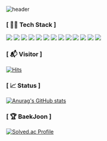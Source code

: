 ![header](https://capsule-render.vercel.app/api?type=Waving&color=timeGradient&height=300&section=header&text=Bok's&fontSize=65&desc=Do%20The%20Best%20All%20The%20Time&animation=fadeIn)


### [ 🧑‍💻 Tech Stack ]
<span><img src ="https://img.shields.io/badge/Java-007396.svg?&style=for-the-badge&logo=Java&logoColor=white"/></span>
<span><img src ="https://img.shields.io/badge/Spring-6DB33F.svg?&style=for-the-badge&logo=Spring&logoColor=white"/></span>
<span><img src ="https://img.shields.io/badge/Spring Boot-6DB33F.svg?&style=for-the-badge&logo=Spring Boot&logoColor=white"/></span>
<span><img src ="https://img.shields.io/badge/JavaScript-F7DF1E.svg?&style=for-the-badge&logo=JavaScript&logoColor=white"/></span>
<span><img src ="https://img.shields.io/badge/HTML5-E34F26.svg?&style=for-the-badge&logo=HTML5&logoColor=white"/></span>
<span><img src ="https://img.shields.io/badge/jQuery-0769AD.svg?&style=for-the-badge&logo=jQuery&logoColor=white"/></span>
<span><img src ="https://img.shields.io/badge/CSS3-1572B6.svg?&style=for-the-badge&logo=CSS3&logoColor=white"/></span>
<span><img src ="https://img.shields.io/badge/Oracle-F80000.svg?&style=for-the-badge&logo=Oracle&logoColor=white"/></span>
<span><img src ="https://img.shields.io/badge/MariaDB-003545.svg?&style=for-the-badge&logo=MariaDB&logoColor=white"/></span>
<span><img src ="https://img.shields.io/badge/MySQL-4479A1.svg?&style=for-the-badge&logo=MySQL&logoColor=white"/></span>
<span><img src ="https://img.shields.io/badge/Gradle-02303A.svg?&style=for-the-badge&logo=Gradle&logoColor=white"/></span>
<span><img src ="https://img.shields.io/badge/GitHub-181717.svg?&style=for-the-badge&logo=GitHub&logoColor=white"/></span>
<span><img src ="https://img.shields.io/badge/Subversion-809CC9.svg?&style=for-the-badge&logo=Subversion&logoColor=white"/></span>



### [ 📬 Visitor ]
[![Hits](https://hits.seeyoufarm.com/api/count/incr/badge.svg?url=https%3A%2F%2Fgithub.com%2Fnashs789%2Fhit-counter&count_bg=%239CFF51&title_bg=%23000000&icon=github.svg&icon_color=%23FFFFFF&title=hits&edge_flat=false)](https://hits.seeyoufarm.com)

### [ 📈 Status ]

[![Anurag's GitHub stats](https://github-readme-stats.vercel.app/api?username=nashs789)](https://github.com/anuraghazra/github-readme-stats)

### [ 🏆 BaekJoon ]
[![Solved.ac Profile](http://mazassumnida.wtf/api/v2/generate_badge?boj=nashs789)](https://solved.ac/nashs789/)

<!--
- 공부 했었던 기술 스택
- email, notion 같은 연락처 뱃지
- 알고리즘 사이트 티어표
-->

<!--
**nashs789/nashs789** is a ✨ _special_ ✨ repository because its `README.md` (this file) appears on your GitHub profile.

Here are some ideas to get you started:

- 🔭 I’m currently working on ...
- 🌱 I’m currently learning ...
- 👯 I’m looking to collaborate on ...
- 🤔 I’m looking for help with ...
- 💬 Ask me about ...
- 📫 How to reach me: ...
- 😄 Pronouns: ...
- ⚡ Fun fact: ...
-->
